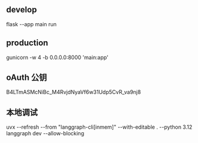 
## develop
flask --app main run  

## production
gunicorn -w 4 -b 0.0.0.0:8000 'main:app'

## oAuth 公钥
B4LTmASMcNiBc_M4RvjdNyaVf6w31Udp5CvR_va9nj8


## 本地调试
uvx --refresh --from "langgraph-cli[inmem]" --with-editable . --python 3.12 langgraph dev --allow-blocking